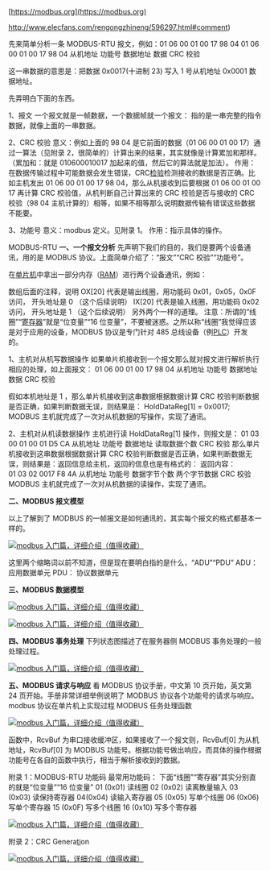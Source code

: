 [https://modbus.org](https://modbus.org)

http://www.elecfans.com/rengongzhineng/596297.html#comment)

先来简单分析一条 MODBUS-RTU 报文，例如：01 06 00 01 00 17 98 04
01 06 00 01 00 17 98 04
从机地址 功能号 数据地址 数据 CRC 校验

这一串数据的意思是：把数据 0x0017(十进制 23) 写入 1 号从机地址 0x0001 数据地址。

先弄明白下面的东西。

1、报文
一个报文就是一帧数据，一个数据帧就一个报文： 指的是一串完整的指令数据，就像上面的一串数据。

2、CRC 校验
意义：例如上面的 98 04 是它前面的数据（01 06 00 01 00 17）通过一算法（见附录 2，很简单的）计算出来的结果，其实就像是计算累加和那样。（累加和：就是 010600010017 加起来的值，然后它的算法就是加法）。
作用：在数据传输过程中可能数据会发生错误，CRC[检验](http://www.hqpcb.com/zhuoluye11/?tid=26&plan=fashaoyou)检测接收的数据是否正确。比如主机发出 01 06 00 01 00 17 98 04，那么从机接收到后要根据 01 06 00 01 00 17 再计算 CRC 校验值，从机判断自己计算出来的 CRC 校验是否与接收的 CRC 校验（98 04 主机计算的）相等，如果不相等那么说明数据传输有错误这些数据不能要。

3、功能号
意义：modbus 定义。见附录 1。
作用：指示具体的操作。

MODBUS-RTU
**一、一个报文分析**
先声明下我们的目的，我们是要两个设备通讯，用的是 MODBUS 协议。上面简单介绍了：“报文”“CRC 校验”“功能号”。

在[单片机](http://www.elecfans.com/tags/单片机/)中拿出一部分内存（[RAM](http://www.elecfans.com/tags/ram/)）进行两个设备通讯，例如：

数组后面的注释，说明
OX[20] 代表是输出线圈，用功能码 0x01，0x05，0x0F 访问， 开头地址是 0 （这个后续说明）
IX[20] 代表是输入线圈，用功能码 0x02 访问， 开头地址是 1 （这个后续说明）
另外两个一样的道理。
注意：所谓的“线圈”“[寄存器](http://www.elecfans.com/tags/寄存器/)”就是“位变量”“16 位变量”，不要被迷惑。之所以称“线圈”我觉得应该是对于应用的设备，MODBUS 协议是专门针对 485 总线设备（例[PLC](http://www.elecfans.com/zt/542/)）开发的。

1、主机对从机写数据操作
如果单片机接收到一个报文那么就对报文进行解析执行相应的处理，如上面报文：
01 06 00 01 00 17 98 04
从机地址 功能号 数据地址 数据 CRC 校验

假如本机地址是 1 ，那么单片机接收到这串数据根据数据计算 CRC 校验判断数据是否正确，如果判断数据无误，则结果是：
HoldDataReg[1] = 0x0017;
MODBUS 主机就完成了一次对从机数据的写操作，实现了通讯。

2、主机对从机读数据操作
主机进行读 HoldDataReg[1] 操作，则报文是：
01 03 00 01 00 01 D5 CA
从机地址 功能号 数据地址 读取数据个数 CRC 校验
那么单片机接收到这串数据根据数据计算 CRC 校验判断数据是否正确，如果判断数据无误，则结果是：返回信息给主机，返回的信息也是有格式的：
返回内容：  
 01 03 02 0017 F8 4A
从机地址 功能号 数据字节个数 两个字节数据 CRC 校验
MODBUS 主机就完成了一次对从机数据的读操作，实现了通讯。

**二、MODBUS 报文模型**

以上了解到了 MODBUS 的一帧报文是如何通讯的，其实每个报文的格式都基本一样的。

[![modbus 入门篇，详细介绍（值得收藏）](media/modbus/0116019360_0.jpg)](http://www.elecfans.com/uploads/allimg/171207/0116019360_0.jpg)

这里两个缩略词以前不知道，但是现在要明白指的是什么，“ADU”“PDU”
ADU： 应用数据单元
PDU： 协议数据单元

**三、MODBUS 数据模型**

[![modbus 入门篇，详细介绍（值得收藏）](media/modbus/011523O64_0.jpg)](http://www.elecfans.com/uploads/allimg/171207/011523O64_0.jpg)

[![modbus 入门篇，详细介绍（值得收藏）](media/modbus/0115545356_0.jpg)](http://www.elecfans.com/uploads/allimg/171207/0115545356_0.jpg)

**四、MODBUS 事务处理**
下列状态图描述了在服务器侧 MODBUS 事务处理的一般处理过程。

[![modbus 入门篇，详细介绍（值得收藏）](media/modbus/0115011U0_0.jpg)](http://www.elecfans.com/uploads/allimg/171207/0115011U0_0.jpg)

**五、MODBUS 请求与响应**
看 MODBUS 协议手册，中文第 10 页开始，英文第 24 页开始。手册非常详细举例说明了 MODBUS 协议各个功能号的请求与响应。
modbus 协议在单片机上实现过程
MODBUS 任务处理函数

[![modbus 入门篇，详细介绍（值得收藏）](media/modbus/011454TT_0.jpg)](http://www.elecfans.com/uploads/allimg/171207/011454TT_0.jpg)

函数中，RcvBuf 为串口接收缓冲区，如果接收了一个报文则，RcvBuf[0] 为从机地址，RcvBuf[0] 为 MODBUS 功能号。根据功能号做出响应，而具体的操作根据功能号在各自的函数中执行，相当于解析接收到的数据。

附录 1：MODBUS-RTU 功能码
最常用功能码：
下面“线圈”“寄存器”其实分别直的就是“位变量”“16 位变量”
01 (0x01) 读线圈
02 (0x02) 读离散量输入
03 (0x03) 读保持寄存器
04(0x04) 读输入寄存器
05 (0x05) 写单个线圈
06 (0x06) 写单个寄存器
15 (0x0F) 写多个线圈
16 (0x10) 写多个寄存器

[![modbus 入门篇，详细介绍（值得收藏）](media/modbus/0114225091_0.jpg)](http://www.elecfans.com/uploads/allimg/171207/0114225091_0.jpg)

附录 2：CRC Genera[ti](http://www.elecfans.com/tags/德州仪器/)on

[![modbus 入门篇，详细介绍（值得收藏）](media/modbus/011401X50_0.jpg)](http://www.elecfans.com/uploads/allimg/171207/011401X50_0.jpg)
